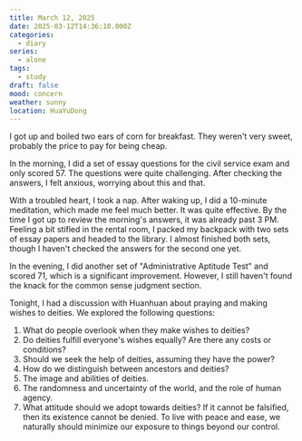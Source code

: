 ```yaml
---
title: March 12, 2025
date: 2025-03-12T14:36:10.000Z
categories:
  - diary
series:
  - alone
tags:
  - study
draft: false
mood: concern
weather: sunny
location: HuaYuDong
---
```


I got up and boiled two ears of corn for breakfast. They weren't very sweet, probably the price to pay for being cheap.

In the morning, I did a set of essay questions for the civil service exam and only scored 57. The questions were quite challenging. After checking the answers, I felt anxious, worrying about this and that.

With a troubled heart, I took a nap. After waking up, I did a 10-minute meditation, which made me feel much better. It was quite effective. By the time I got up to review the morning's answers, it was already past 3 PM. Feeling a bit stifled in the rental room, I packed my backpack with two sets of essay papers and headed to the library. I almost finished both sets, though I haven't checked the answers for the second one yet.

In the evening, I did another set of "Administrative Aptitude Test" and scored 71, which is a significant improvement. However, I still haven't found the knack for the common sense judgment section.

Tonight, I had a discussion with Huanhuan about praying and making wishes to deities. We explored the following questions:
1. What do people overlook when they make wishes to deities?
2. Do deities fulfill everyone's wishes equally? Are there any costs or conditions?
3. Should we seek the help of deities, assuming they have the power?
4. How do we distinguish between ancestors and deities?
5. The image and abilities of deities.
6. The randomness and uncertainty of the world, and the role of human agency.
7. What attitude should we adopt towards deities? If it cannot be falsified, then its existence cannot be denied. To live with peace and ease, we naturally should minimize our exposure to things beyond our control. 